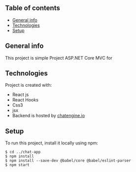 



## Table of contents
* [General info](#general-info)
* [Technologies](#technologies)
* [Setup](#setup)

## General info
This project is simple Project ASP.NET Core MVC for 
## Technologies
Project is created with:
* React js
* React Hooks
* Css3
* jsx
* Backend is hosted by [chatengine.io](https://chatengine.io )

	
## Setup
To run this project, install it locally using npm:

```
$ cd ../chat-app
$ npm install
$ npm install --save-dev @babel/core @babel/eslint-parser
$ npm start
```
